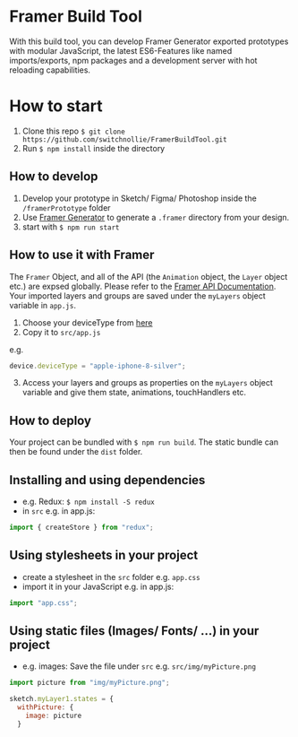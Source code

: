 # Framer Build Tool

With this build tool, you can develop Framer Generator exported prototypes with modular JavaScript, the latest ES6-Features like named imports/exports, npm packages and a development server with hot reloading capabilities.

# How to start

1.  Clone this repo `$ git clone https://github.com/switchnollie/FramerBuildTool.git`
2.  Run `$ npm install` inside the directory

## How to develop

1.  Develop your prototype in Sketch/ Figma/ Photoshop inside the `/framerPrototype` folder
2.  Use [Framer Generator](https://github.com/koenbok/Framer) to generate a `.framer` directory from your design.
3.  start with `$ npm run start`

## How to use it with Framer

The `Framer` Object, and all of the API (the `Animation` object, the `Layer` object etc.) are expsed globally. Please refer to the [Framer API Documentation](https://framer.com/docs/). Your imported layers and groups are saved under the `myLayers` object variable in `app.js`.

1.  Choose your deviceType from [here](https://framer.com/docs/#device.deviceType)
2.  Copy it to `src/app.js`

e.g.

```js
device.deviceType = "apple-iphone-8-silver";
```

3.  Access your layers and groups as properties on the `myLayers` object variable and give them state, animations, touchHandlers etc.

## How to deploy

Your project can be bundled with `$ npm run build`. The static bundle can then be found under the `dist` folder.

## Installing and using dependencies

* e.g. Redux: `$ npm install -S redux`
* in `src` e.g. in app.js:

```js
import { createStore } from "redux";
```

## Using stylesheets in your project

* create a stylesheet in the `src` folder e.g. `app.css`
* import it in your JavaScript e.g. in app.js:

```js
import "app.css";
```

## Using static files (Images/ Fonts/ ...) in your project

* e.g. images: Save the file under `src` e.g. `src/img/myPicture.png`

```js
import picture from "img/myPicture.png";

sketch.myLayer1.states = {
  withPicture: {
    image: picture
  }
```
